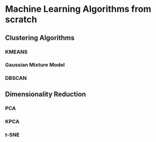 # Machine Learning Algorithms from scratch 

## Clustering Algorithms
### KMEANS
### Gaussian Mixture Model
### DBSCAN
## Dimensionality Reduction
### PCA
### KPCA
### t-SNE


